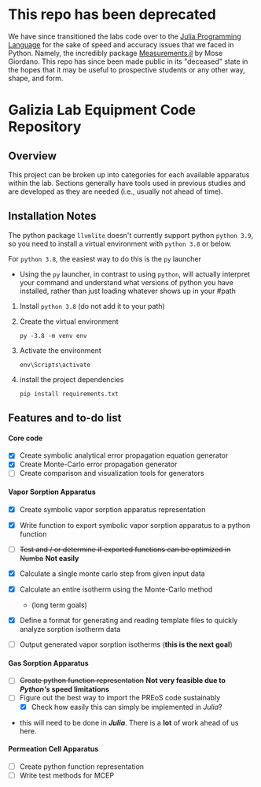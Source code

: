 # This repo has been deprecated
We have since transitioned the labs code over to the [Julia Programming Language](https://julialang.org/) for the sake of speed and accuracy issues that we faced in Python. Namely, the incredibly package [Measurements.jl](https://github.com/JuliaPhysics/Measurements.jl) by Mose Giordano. This repo has since been made public in its "deceased" state in the hopes that it may be useful to prospective students or any other way, shape, and form. 


# **Galizia Lab Equipment Code Repository**

## Overview
This project can be broken up into categories for each available apparatus within the lab. Sections generally have tools used in previous studies and are developed as they are needed (i.e., usually not ahead of time). 


## Installation Notes

The python package `llvmlite` doesn't currently support python `python 3.9`, so you need to install a virtual environment with `python 3.8` or below.

For `python 3.8`, the easiest way to do this is the `py` launcher
-  Using the `py` launcher, in contrast to using `python`, will actually interpret your command and understand what versions of python you have installed, rather than just loading whatever shows up in your #path

1.  Install `python 3.8` (do not add it to your path)


2. Create the virtual environment
    
    `py -3.8 -m venv env`


3. Activate the environment 
    
    `env\Scripts\activate`


4. install the project dependencies
    
    `pip install requirements.txt`

## Features and to-do list

#### Core code
- [x] Create symbolic analytical error propagation equation generator
- [x] Create Monte-Carlo error propagation generator
- [ ] Create comparison and visualization tools for generators

#### Vapor Sorption Apparatus 
- [x] Create symbolic vapor sorption apparatus representation
- [x] Write function to export symbolic vapor sorption apparatus to a python function
- [ ] ~~Test and / or determine if exported functions can be optimized in Numba~~ **Not easily**
- [x] Calculate a single monte carlo step from given input data
- [x] Calculate an entire isotherm using the Monte-Carlo method

   
   - (long term goals)
- [x] Define a format for generating and reading template files to quickly analyze sorption isotherm data
- [ ] Output generated vapor sorption isotherms (**this is the next goal**)


#### Gas Sorption Apparatus
- [ ] ~~Create python function representation~~ **Not very feasible due to *Python's* speed limitations**
- [ ] Figure out the best way to import the PREoS code sustainably
   - [x] Check how easily this can simply be implemented in *Julia*?
* this will need to be done in ***Julia***. There is a **lot** of work ahead of us here. 

#### Permeation Cell Apparatus
- [ ] Create python function representation
- [ ] Write test methods for MCEP
